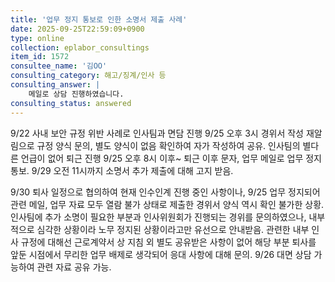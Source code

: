 ```yaml
---
title: '업무 정지 통보로 인한 소명서 제출 사례'
date: 2025-09-25T22:59:09+0900
type: online
collection: eplabor_consultings
item_id: 1572
consultee_name: '김OO'
consulting_category: 해고/징계/인사 등
consulting_answer: |
    메일로 상담 진행하였습니다.
consulting_status: answered
---
```


9/22 사내 보안 규정 위반 사례로 인사팀과 면담 진행
9/25 오후 3시 경위서 작성 재알림으로 규정 양식 문의, 별도 양식이 없음 확인하여 자가 작성하여 공유. 인사팀의 별다른 언급이 없어 퇴근 진행
9/25 오후 8시 이후~ 퇴근 이후 문자, 업무 메일로 업무 정지 통보. 9/29 오전 11시까지 소명서 추가 제출에 대해 고지 받음.

9/30 퇴사 일정으로 협의하여 현재 인수인계 진행 중인 사항이나, 9/25 업무 정지되어 관련 메일, 업무 자료 모두 열람 불가 상태로 제출한 경위서 양식 역시 확인 불가한 상황. 인사팀에 추가 소명이 필요한 부분과 인사위원회가 진행되는 경위를 문의하였으나, 내부적으로 심각한 상황이라 노무 정지된 상황이라고만 유선으로 안내받음. 관련한 내부 인사 규정에 대해선 근로계약서 상 지침 외 별도 공유받은 사항이 없어 해당 부분 퇴사를 앞둔 시점에서 무리한 업무 배제로 생각되어 응대 사항에 대해 문의. 9/26 대면 상담 가능하여 관련 자료 공유 가능.

